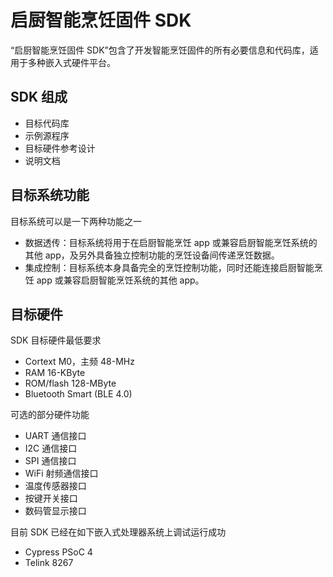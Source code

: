 # 启厨智能烹饪固件 SDK

“启厨智能烹饪固件 SDK”包含了开发智能烹饪固件的所有必要信息和代码库，适用于多种嵌入式硬件平台。

## SDK 组成

* 目标代码库
* 示例源程序
* 目标硬件参考设计
* 说明文档

## 目标系统功能

目标系统可以是一下两种功能之一

* 数据透传：目标系统将用于在启厨智能烹饪 app 或兼容启厨智能烹饪系统的其他 app，及另外具备独立控制功能的烹饪设备间传递烹饪数据。
* 集成控制：目标系统本身具备完全的烹饪控制功能，同时还能连接启厨智能烹饪 app 或兼容启厨智能烹饪系统的其他 app。

## 目标硬件

SDK 目标硬件最低要求

* Cortext M0，主频 48-MHz
* RAM 16-KByte
* ROM/flash 128-MByte
* Bluetooth Smart (BLE 4.0)

可选的部分硬件功能

* UART 通信接口
* I2C 通信接口
* SPI 通信接口
* WiFi 射频通信接口
* 温度传感器接口
* 按键开关接口
* 数码管显示接口

目前 SDK 已经在如下嵌入式处理器系统上调试运行成功

* Cypress PSoC 4
* Telink 8267